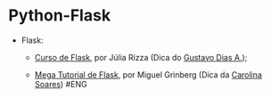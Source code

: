 # Python-Flask

- Flask:
  - [Curso de Flask](https://www.youtube.com/watch?v=r40pC9kyoj0&list=PL3BqW_m3m6a05ALSBW02qDXmfDKIip2KX), por Júlia Rizza (Dica do [Gustavo Dias A.](https://github.com/gfda));

  - [Mega Tutorial de Flask](https://blog.miguelgrinberg.com/post/the-flask-mega-tutorial-part-i-hello-world), por Miguel Grinberg (Dica da [Carolina Soares](https://github.com/MariaCarolinass/)) #ENG

